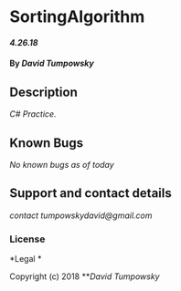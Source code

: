 # SortingAlgorithm

#### _4.26.18_

#### By _**David Tumpowsky**_

## Description

_C# Practice._


## Known Bugs

_No known bugs as of today_

## Support and contact details

_contact tumpowskydavid@gmail.com_

### License

*Legal *

Copyright (c) 2018 **_David Tumpowsky_
